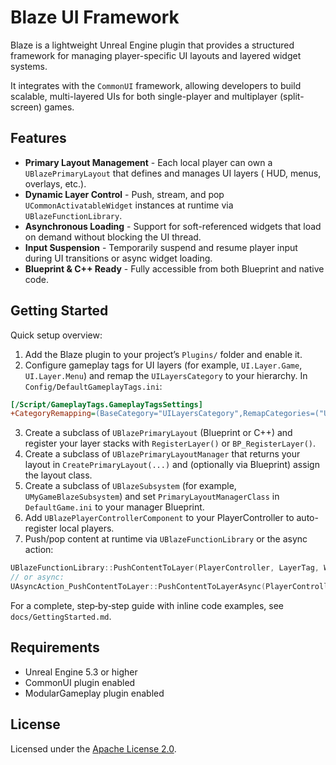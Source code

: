 # Blaze UI Framework

Blaze is a lightweight Unreal Engine plugin that provides a structured framework for managing player-specific UI layouts
and layered widget systems.  

It integrates with the `CommonUI` framework, allowing developers to build scalable, multi-layered UIs for both
single-player and multiplayer (split-screen) games.

## Features

- **Primary Layout Management** - Each local player can own a `UBlazePrimaryLayout` that defines and manages UI layers (
  HUD, menus, overlays, etc.).
- **Dynamic Layer Control** - Push, stream, and pop `UCommonActivatableWidget` instances at runtime via
  `UBlazeFunctionLibrary`.
- **Asynchronous Loading** - Support for soft-referenced widgets that load on demand without blocking the UI thread.
- **Input Suspension** - Temporarily suspend and resume player input during UI transitions or async widget loading.
- **Blueprint & C++ Ready** - Fully accessible from both Blueprint and native code.

## Getting Started

Quick setup overview:

1. Add the Blaze plugin to your project’s `Plugins/` folder and enable it.
2. Configure gameplay tags for UI layers (for example, `UI.Layer.Game`, `UI.Layer.Menu`) and remap the `UILayersCategory` to your hierarchy. In `Config/DefaultGameplayTags.ini`:

```ini
[/Script/GameplayTags.GameplayTagsSettings]
+CategoryRemapping=(BaseCategory="UILayersCategory",RemapCategories=("UI.Layer"))
```

3. Create a subclass of `UBlazePrimaryLayout` (Blueprint or C++) and register your layer stacks with `RegisterLayer()` or `BP_RegisterLayer()`.
4. Create a subclass of `UBlazePrimaryLayoutManager` that returns your layout in `CreatePrimaryLayout(...)` and (optionally via Blueprint) assign the layout class.
5. Create a subclass of `UBlazeSubsystem` (for example, `UMyGameBlazeSubsystem`) and set `PrimaryLayoutManagerClass` in `DefaultGame.ini` to your manager Blueprint.
6. Add `UBlazePlayerControllerComponent` to your PlayerController to auto-register local players.
7. Push/pop content at runtime via `UBlazeFunctionLibrary` or the async action:

```c++
UBlazeFunctionLibrary::PushContentToLayer(PlayerController, LayerTag, WidgetClass);
// or async:
UAsyncAction_PushContentToLayer::PushContentToLayerAsync(PlayerController, LayerTag, SoftWidgetClass, true);
```

For a complete, step‑by‑step guide with inline code examples, see `docs/GettingStarted.md`.

## Requirements

* Unreal Engine 5.3 or higher
* CommonUI plugin enabled
* ModularGameplay plugin enabled

## License

Licensed under the [Apache License 2.0](http://www.apache.org/licenses/LICENSE-2.0).
